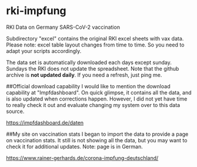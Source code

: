 # rki-impfung
RKI Data on Germany SARS-CoV-2 vaccination

Subdirectory "excel" contains the original RKI excel sheets with vax data.
Please note: excel table layout changes from time to time. So you need to
adapt your scripts accordingly.

The data set is automatically downloaded each days except sunday. Sundays
the RKI does not update the spreadsheet. Note that the github archive is
**not updated daily**. If you need a refresh, just ping me.

##Official download capability
I would like to mention the download capability at "Impfdashboard". On quick
glimpse, it contains all the data, and is also updated when corrections happen.
However, I did not yet have time to really check it out and evaluate changing
my system over to this data source.

https://impfdashboard.de/daten

##My site on vaccination stats
I began to import the data to provide a page on vaccination stats. It still is
not showing all the data, but you may want to check it for additional updates.
Note: page is in German.

https://www.rainer-gerhards.de/corona-impfung-deutschland/
